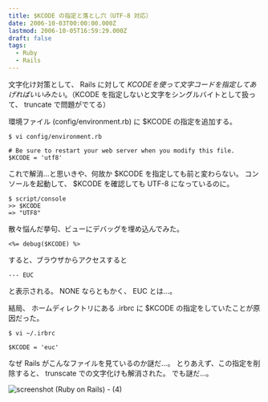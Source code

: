 ```yaml
---
title: $KCODE の指定と落とし穴（UTF-8 対応）
date: 2006-10-03T00:00:00.000Z
lastmod: 2006-10-05T16:59:29.000Z
draft: false
tags:
  - Ruby
  - Rails
---
```


文字化け対策として、 Rails に対して $KCODE を使って文字コードを指定してあげればいいみたい。 （$KCODE を指定しないと文字をシングルバイトとして扱って、 truncate で問題がでてる）

環境ファイル (config/environment.rb) に $KCODE の指定を追加する。

```
$ vi config/environment.rb

# Be sure to restart your web server when you modify this file.
$KCODE = 'utf8'
```

これで解消…と思いきや、何故か $KCODE を指定しても前と変わらない。 コンソールを起動して、 $KCODE を確認しても UTF-8 になっているのに。

```
$ script/console
>> $KCODE
=> "UTF8"
```

散々悩んだ挙句、ビューにデバッグを埋め込んでみた。

```
<%= debug($KCODE) %>
```

すると、ブラウザからアクセスすると

```
--- EUC
```

と表示される。 NONE ならともかく、 EUC とは…。

結局、 ホームディレクトリにある .irbrc に $KCODE の指定をしていたことが原因だった。

```
$ vi ~/.irbrc

$KCODE = 'euc'
```

なぜ Rails がこんなファイルを見ているのか謎だ…。 とりあえず、この指定を削除すると、 trunscate での文字化けも解消された。 でも謎だ…。

![screenshot (Ruby on Rails) - (4)](@/assets/flickr/260729528.jpg "screenshot (Ruby on Rails) - (4)")

